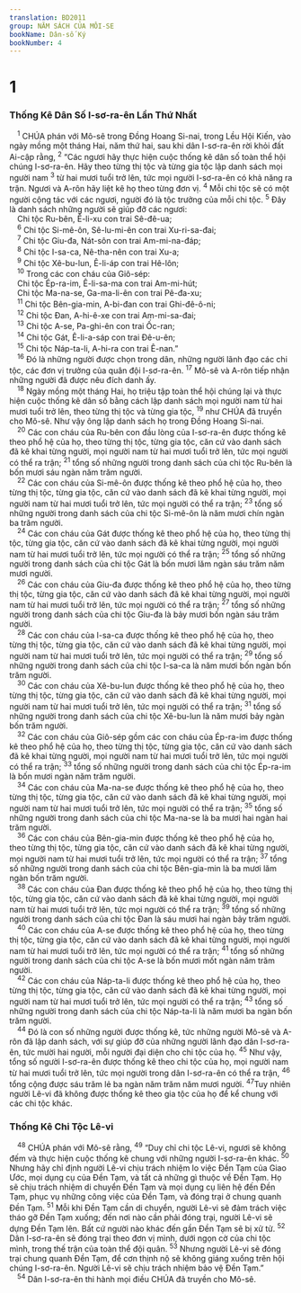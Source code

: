 ```yaml
---
translation: BD2011
group: NĂM SÁCH CỦA MÔI-SE
bookName: Dân-số Ký 
bookNumber: 4
---
```


<div class="title"><h1>1</h1><h3>Thống Kê Dân Số I-sơ-ra-ên Lần Thứ Nhất</h3></div>
<span class="verse dan_1_1"> <sup>1</sup> CHÚA phán với Mô-sê trong Ðồng Hoang Si-nai, trong Lều Hội Kiến, vào ngày mồng một tháng Hai, năm thứ hai, sau khi dân I-sơ-ra-ên rời khỏi đất Ai-cập rằng, </span>
<span class="verse dan_1_2"><sup>2</sup> “Các ngươi hãy thực hiện cuộc thống kê dân số toàn thể hội chúng I-sơ-ra-ên. Hãy theo từng thị tộc và từng gia tộc lập danh sách mọi người nam </span>
<span class="verse dan_1_3"><sup>3</sup> từ hai mươi tuổi trở lên, tức mọi người I-sơ-ra-ên có khả năng ra trận. Ngươi và A-rôn hãy liệt kê họ theo từng đơn vị. </span>
<span class="verse dan_1_4"><sup>4</sup> Mỗi chi tộc sẽ có một người cộng tác với các ngươi, người đó là tộc trưởng của mỗi chi tộc. </span>
<span class="verse dan_1_5"><sup>5</sup> Ðây là danh sách những người sẽ giúp đỡ các ngươi:<br/> Chi tộc Ru-bên, Ê-li-xu con trai Sê-đê-ua;<br/></span>
<span class="verse dan_1_6"> <sup>6</sup> Chi tộc Si-mê-ôn, Sê-lu-mi-ên con trai Xu-ri-sa-đai;<br/></span>
<span class="verse dan_1_7"> <sup>7</sup> Chi tộc Giu-đa, Nát-sôn con trai Am-mi-na-đáp;<br/></span>
<span class="verse dan_1_8"> <sup>8</sup> Chi tộc I-sa-ca, Nê-tha-nên con trai Xu-a;<br/></span>
<span class="verse dan_1_9"> <sup>9</sup> Chi tộc Xê-bu-lun, Ê-li-áp con trai Hê-lôn;<br/></span>
<span class="verse dan_1_10"> <sup>10</sup> Trong các con cháu của Giô-sép: <br/> Chi tộc Ép-ra-im, Ê-li-sa-ma con trai Am-mi-hút;<br/> Chi tộc Ma-na-se, Ga-ma-li-ên con trai Pê-đa-xu;<br/></span>
<span class="verse dan_1_11"> <sup>11</sup> Chi tộc Bên-gia-min, A-bi-đan con trai Ghi-đê-ô-ni;<br/></span>
<span class="verse dan_1_12"> <sup>12</sup> Chi tộc Ðan, A-hi-ê-xe con trai Am-mi-sa-đai;<br/></span>
<span class="verse dan_1_13"> <sup>13</sup> Chi tộc A-se, Pa-ghi-ên con trai Ốc-ran;<br/></span>
<span class="verse dan_1_14"> <sup>14</sup> Chi tộc Gát, Ê-li-a-sáp con trai Ðê-u-ên;<br/></span>
<span class="verse dan_1_15"> <sup>15</sup> Chi tộc Náp-ta-li, A-hi-ra con trai Ê-nan.”<br/></span>
<span class="verse dan_1_16"> <sup>16</sup> Ðó là những người được chọn trong dân, những người lãnh đạo các chi tộc, các đơn vị trưởng của quân đội I-sơ-ra-ên. </span>
<span class="verse dan_1_17"><sup>17</sup> Mô-sê và A-rôn tiếp nhận những người đã được nêu đích danh ấy. <br/></span>
<span class="verse dan_1_18"> <sup>18</sup> Ngày mồng một tháng Hai, họ triệu tập toàn thể hội chúng lại và thực hiện cuộc thống kê dân số bằng cách lập danh sách mọi người nam từ hai mươi tuổi trở lên, theo từng thị tộc và từng gia tộc, </span>
<span class="verse dan_1_19"><sup>19</sup> như CHÚA đã truyền cho Mô-sê. Như vậy ông lập danh sách họ trong Ðồng Hoang Si-nai.<br/></span>
<span class="verse dan_1_20"> <sup>20</sup> Các con cháu của Ru-bên con đầu lòng của I-sơ-ra-ên được thống kê theo phổ hệ của họ, theo từng thị tộc, từng gia tộc, căn cứ vào danh sách đã kê khai từng người, mọi người nam từ hai mươi tuổi trở lên, tức mọi người có thể ra trận; </span>
<span class="verse dan_1_21"><sup>21</sup> tổng số những người trong danh sách của chi tộc Ru-bên là bốn mươi sáu ngàn năm trăm người.<br/></span>
<span class="verse dan_1_22"> <sup>22</sup> Các con cháu của Si-mê-ôn được thống kê theo phổ hệ của họ, theo từng thị tộc, từng gia tộc, căn cứ vào danh sách đã kê khai từng người, mọi người nam từ hai mươi tuổi trở lên, tức mọi người có thể ra trận; </span>
<span class="verse dan_1_23"><sup>23</sup> tổng số những người trong danh sách của chi tộc Si-mê-ôn là năm mươi chín ngàn ba trăm người.<br/></span>
<span class="verse dan_1_24"> <sup>24</sup> Các con cháu của Gát được thống kê theo phổ hệ của họ, theo từng thị tộc, từng gia tộc, căn cứ vào danh sách đã kê khai từng người, mọi người nam từ hai mươi tuổi trở lên, tức mọi người có thể ra trận; </span>
<span class="verse dan_1_25"><sup>25</sup> tổng số những người trong danh sách của chi tộc Gát là bốn mươi lăm ngàn sáu trăm năm mươi người.<br/></span>
<span class="verse dan_1_26"> <sup>26</sup> Các con cháu của Giu-đa được thống kê theo phổ hệ của họ, theo từng thị tộc, từng gia tộc, căn cứ vào danh sách đã kê khai từng người, mọi người nam từ hai mươi tuổi trở lên, tức mọi người có thể ra trận; </span>
<span class="verse dan_1_27"><sup>27</sup> tổng số những người trong danh sách của chi tộc Giu-đa là bảy mươi bốn ngàn sáu trăm người.<br/></span>
<span class="verse dan_1_28"> <sup>28</sup> Các con cháu của I-sa-ca được thống kê theo phổ hệ của họ, theo từng thị tộc, từng gia tộc, căn cứ vào danh sách đã kê khai từng người, mọi người nam từ hai mươi tuổi trở lên, tức mọi người có thể ra trận; </span>
<span class="verse dan_1_29"><sup>29</sup> tổng số những người trong danh sách của chi tộc I-sa-ca là năm mươi bốn ngàn bốn trăm người.<br/></span>
<span class="verse dan_1_30"> <sup>30</sup> Các con cháu của Xê-bu-lun được thống kê theo phổ hệ của họ, theo từng thị tộc, từng gia tộc, căn cứ vào danh sách đã kê khai từng người, mọi người nam từ hai mươi tuổi trở lên, tức mọi người có thể ra trận; </span>
<span class="verse dan_1_31"><sup>31</sup> tổng số những người trong danh sách của chi tộc Xê-bu-lun là năm mươi bảy ngàn bốn trăm người.<br/></span>
<span class="verse dan_1_32"> <sup>32</sup> Các con cháu của Giô-sép gồm các con cháu của Ép-ra-im được thống kê theo phổ hệ của họ, theo từng thị tộc, từng gia tộc, căn cứ vào danh sách đã kê khai từng người, mọi người nam từ hai mươi tuổi trở lên, tức mọi người có thể ra trận; </span>
<span class="verse dan_1_33"><sup>33</sup> tổng số những người trong danh sách của chi tộc Ép-ra-im là bốn mươi ngàn năm trăm người.<br/></span>
<span class="verse dan_1_34"> <sup>34</sup> Các con cháu của Ma-na-se được thống kê theo phổ hệ của họ, theo từng thị tộc, từng gia tộc, căn cứ vào danh sách đã kê khai từng người, mọi người nam từ hai mươi tuổi trở lên, tức mọi người có thể ra trận; </span>
<span class="verse dan_1_35"><sup>35</sup> tổng số những người trong danh sách của chi tộc Ma-na-se là ba mươi hai ngàn hai trăm người.<br/></span>
<span class="verse dan_1_36"> <sup>36</sup> Các con cháu của Bên-gia-min được thống kê theo phổ hệ của họ, theo từng thị tộc, từng gia tộc, căn cứ vào danh sách đã kê khai từng người, mọi người nam từ hai mươi tuổi trở lên, tức mọi người có thể ra trận; </span>
<span class="verse dan_1_37"><sup>37</sup> tổng số những người trong danh sách của chi tộc Bên-gia-min là ba mươi lăm ngàn bốn trăm người.<br/></span>
<span class="verse dan_1_38"> <sup>38</sup> Các con cháu của Ðan được thống kê theo phổ hệ của họ, theo từng thị tộc, từng gia tộc, căn cứ vào danh sách đã kê khai từng người, mọi người nam từ hai mươi tuổi trở lên, tức mọi người có thể ra trận; </span>
<span class="verse dan_1_39"><sup>39</sup> tổng số những người trong danh sách của chi tộc Ðan là sáu mươi hai ngàn bảy trăm người.<br/></span>
<span class="verse dan_1_40"> <sup>40</sup> Các con cháu của A-se được thống kê theo phổ hệ của họ, theo từng thị tộc, từng gia tộc, căn cứ vào danh sách đã kê khai từng người, mọi người nam từ hai mươi tuổi trở lên, tức mọi người có thể ra trận; </span>
<span class="verse dan_1_41"><sup>41</sup> tổng số những người trong danh sách của chi tộc A-se là bốn mươi mốt ngàn năm trăm người.<br/></span>
<span class="verse dan_1_42"> <sup>42</sup> Các con cháu của Náp-ta-li được thống kê theo phổ hệ của họ, theo từng thị tộc, từng gia tộc, căn cứ vào danh sách đã kê khai từng người, mọi người nam từ hai mươi tuổi trở lên, tức mọi người có thể ra trận; </span>
<span class="verse dan_1_43"><sup>43</sup> tổng số những người trong danh sách của chi tộc Náp-ta-li là năm mươi ba ngàn bốn trăm người.<br/></span>
<span class="verse dan_1_44"> <sup>44</sup> Ðó là con số những người được thống kê, tức những người Mô-sê và A-rôn đã lập danh sách, với sự giúp đỡ của những người lãnh đạo dân I-sơ-ra-ên, tức mười hai người, mỗi người đại diện cho chi tộc của họ. </span>
<span class="verse dan_1_45"><sup>45</sup> Như vậy, tổng số người I-sơ-ra-ên được thống kê theo chi tộc của họ, mọi người nam từ hai mươi tuổi trở lên, tức mọi người trong dân I-sơ-ra-ên có thể ra trận, </span>
<span class="verse dan_1_46"><sup>46</sup> tổng cộng được sáu trăm lẻ ba ngàn năm trăm năm mươi người. </span>
<span class="verse dan_1_47"><sup>47</sup>Tuy nhiên người Lê-vi đã không được thống kê theo gia tộc của họ để kể chung với các chi tộc khác.<br/></span>
<div class="title"><h3>Thống Kê Chi Tộc Lê-vi</h3></div>
<span class="verse dan_1_48"> <sup>48</sup> CHÚA phán với Mô-sê rằng, </span>
<span class="verse dan_1_49"><sup>49</sup> “Duy chỉ chi tộc Lê-vi, ngươi sẽ không đếm và thực hiện cuộc thống kê chung với những người I-sơ-ra-ên khác. </span>
<span class="verse dan_1_50"><sup>50</sup> Nhưng hãy chỉ định người Lê-vi chịu trách nhiệm lo việc Ðền Tạm của Giao Ước, mọi dụng cụ của Ðền Tạm, và tất cả những gì thuộc về Ðền Tạm. Họ sẽ chịu trách nhiệm di chuyển Ðền Tạm và mọi dụng cụ liên hệ đến Ðền Tạm, phục vụ những công việc của Ðền Tạm, và đóng trại ở chung quanh Ðền Tạm. </span>
<span class="verse dan_1_51"><sup>51</sup> Mỗi khi Ðền Tạm cần di chuyển, người Lê-vi sẽ đảm trách việc tháo gỡ Ðền Tạm xuống; đến nơi nào cần phải đóng trại, người Lê-vi sẽ dựng Ðền Tạm lên. Bất cứ người nào khác đến gần Ðền Tạm sẽ bị xử tử. </span>
<span class="verse dan_1_52"><sup>52</sup> Dân I-sơ-ra-ên sẽ đóng trại theo đơn vị mình, dưới ngọn cờ của chi tộc mình, trong thế trận của toàn thể đội quân. </span>
<span class="verse dan_1_53"><sup>53</sup> Nhưng người Lê-vi sẽ đóng trại chung quanh Ðền Tạm, để cơn thịnh nộ sẽ không giáng xuống trên hội chúng I-sơ-ra-ên. Người Lê-vi sẽ chịu trách nhiệm bảo vệ Ðền Tạm.”<br/></span>
<span class="verse dan_1_54"> <sup>54</sup> Dân I-sơ-ra-ên thi hành mọi điều CHÚA đã truyền cho Mô-sê.<br/></span>
